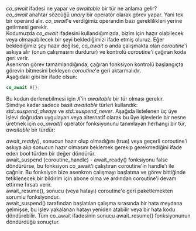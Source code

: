 _co_await_ ifadesi ne yapar ve _awaitable_ bir tür ne anlama gelir?<br>
_co_await_ anahtar sözcüğü _unary_ bir operatör olarak görev yapar. Yani tek bir operand alır. _co_await_'e verdiğimiz operandın bazı gereklilikleri yerine getirmesi gerekir.<br>
Kodumuzda _co_await_ ifadesini kullandığımızda, bizim için hazır olabilecek veya olmayabilecek bir şeyi beklediğimizi ifade etmiş oluruz.
Eğer beklediğimiz şey hazır değilse, _co_await_ o anda çalışmakta olan _coroutine_'i askıya alır (onun çalışmasını durdurur) ve kontrolü _coroutine_'i çağıran koda geri verir. <br>
Asenkron görev tamamlandığında, çağıran fonksiyon kontrolü başlangıçta görevin bitmesini bekleyen _coroutine_'e geri aktarmalıdır.<br> 
Aşağıdaki gibi bir ifade olsun:

```cpp
co_await X{};
```

Bu kodun derlenebilmesi için _X_'in _awaitable_ bir tür olması gerekir. <br> 
Şimdiye kadar sadece basit _awaitable_ türleri kullandık:<br> 
_std::suspend_always_ ve _std::suspend_never_. 
Aşağıda listelenen üç üye işlevi doğrudan uygulayan veya alternatif olarak bu üye işlevlerle bir nesne üretmek için _co_await()_ operatör fonksiyonunu tanımlayan herhangi bir tür, _awaitable_ bir türdür:

_await_ready()_, sonucun hazır olup olmadığını (true) veya geçerli coroutine'i askıya alıp sonucun hazır olmasını beklemek gerekip gerekmediğini ifade eden bool türden bir değer döndürür.<br>
await_suspend (coroutine_handle) - await_ready() fonksiyonu false döndürürse, bu fonksiyon co_await'i çalıştıran coroutine'in handle'ı ile çağrılır. Bu fonksiyon bize asenkron çalışmayı başlatma ve görev bittiğinde tetiklenecek bir bildirim için abone olma ve ardından coroutine'i devam ettirme fırsatı verir.<br>
await_resume(), sonucu (veya hatayı) coroutine'e geri paketlemekten sorumlu fonksiyondur. <br>
await_suspend() tarafından başlatılan çalışma sırasında bir hata meydana gelmişse, bu işlev yakalanan hatayı yeniden atabilir veya bir hata kodu döndürebilir. Tüm co_await ifadesinin sonucu await_resume() fonksiyonunun döndürdüğü sonuçtur.

